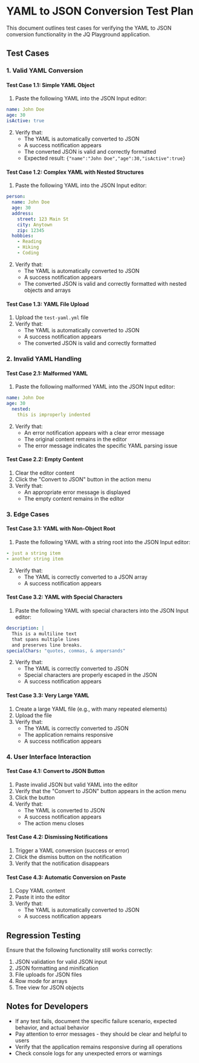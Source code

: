 # YAML to JSON Conversion Test Plan

This document outlines test cases for verifying the YAML to JSON conversion functionality in the JQ Playground application.

## Test Cases

### 1. Valid YAML Conversion

#### Test Case 1.1: Simple YAML Object
1. Paste the following YAML into the JSON Input editor:
```yaml
name: John Doe
age: 30
isActive: true
```
2. Verify that:
   - The YAML is automatically converted to JSON
   - A success notification appears
   - The converted JSON is valid and correctly formatted
   - Expected result: `{"name":"John Doe","age":30,"isActive":true}`

#### Test Case 1.2: Complex YAML with Nested Structures
1. Paste the following YAML into the JSON Input editor:
```yaml
person:
  name: John Doe
  age: 30
  address:
    street: 123 Main St
    city: Anytown
    zip: 12345
  hobbies:
    - Reading
    - Hiking
    - Coding
```
2. Verify that:
   - The YAML is automatically converted to JSON
   - A success notification appears
   - The converted JSON is valid and correctly formatted with nested objects and arrays

#### Test Case 1.3: YAML File Upload
1. Upload the `test-yaml.yml` file
2. Verify that:
   - The YAML is automatically converted to JSON
   - A success notification appears
   - The converted JSON is valid and correctly formatted

### 2. Invalid YAML Handling

#### Test Case 2.1: Malformed YAML
1. Paste the following malformed YAML into the JSON Input editor:
```yaml
name: John Doe
age: 30
  nested:
    this is improperly indented
```
2. Verify that:
   - An error notification appears with a clear error message
   - The original content remains in the editor
   - The error message indicates the specific YAML parsing issue

#### Test Case 2.2: Empty Content
1. Clear the editor content
2. Click the "Convert to JSON" button in the action menu
3. Verify that:
   - An appropriate error message is displayed
   - The empty content remains in the editor

### 3. Edge Cases

#### Test Case 3.1: YAML with Non-Object Root
1. Paste the following YAML with a string root into the JSON Input editor:
```yaml
- just a string item
- another string item
```
2. Verify that:
   - The YAML is correctly converted to a JSON array
   - A success notification appears

#### Test Case 3.2: YAML with Special Characters
1. Paste the following YAML with special characters into the JSON Input editor:
```yaml
description: |
  This is a multiline text
  that spans multiple lines
  and preserves line breaks.
specialChars: "quotes, commas, & ampersands"
```
2. Verify that:
   - The YAML is correctly converted to JSON
   - Special characters are properly escaped in the JSON
   - A success notification appears

#### Test Case 3.3: Very Large YAML
1. Create a large YAML file (e.g., with many repeated elements)
2. Upload the file
3. Verify that:
   - The YAML is correctly converted to JSON
   - The application remains responsive
   - A success notification appears

### 4. User Interface Interaction

#### Test Case 4.1: Convert to JSON Button
1. Paste invalid JSON but valid YAML into the editor
2. Verify that the "Convert to JSON" button appears in the action menu
3. Click the button
4. Verify that:
   - The YAML is converted to JSON
   - A success notification appears
   - The action menu closes

#### Test Case 4.2: Dismissing Notifications
1. Trigger a YAML conversion (success or error)
2. Click the dismiss button on the notification
3. Verify that the notification disappears

#### Test Case 4.3: Automatic Conversion on Paste
1. Copy YAML content
2. Paste it into the editor
3. Verify that:
   - The YAML is automatically converted to JSON
   - A success notification appears

## Regression Testing

Ensure that the following functionality still works correctly:

1. JSON validation for valid JSON input
2. JSON formatting and minification
3. File uploads for JSON files
4. Row mode for arrays
5. Tree view for JSON objects

## Notes for Developers

- If any test fails, document the specific failure scenario, expected behavior, and actual behavior
- Pay attention to error messages - they should be clear and helpful to users
- Verify that the application remains responsive during all operations
- Check console logs for any unexpected errors or warnings